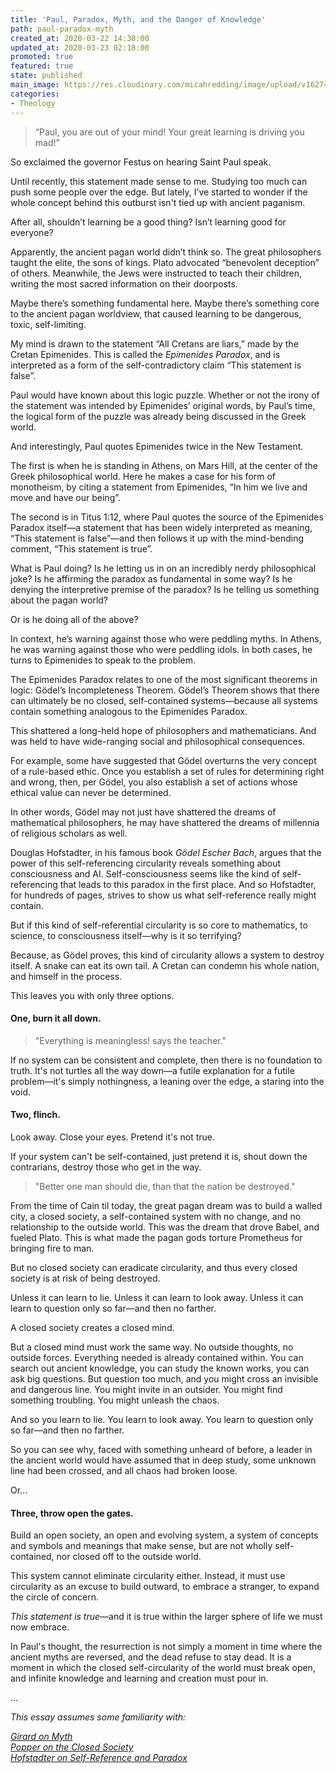 ```yaml
---
title: 'Paul, Paradox, Myth, and the Danger of Knowledge'
path: paul-paradox-myth
created_at: 2020-03-22 14:38:00
updated_at: 2020-03-23 02:18:00
promoted: true
featured: true
state: published
main_image: https://res.cloudinary.com/micahredding/image/upload/v1627494433/serpent-adam-eve-classic.jpg
categories:
- Theology
---
```


> “Paul, you are out of your mind! Your great learning is driving you mad!”

So exclaimed the governor Festus on hearing Saint Paul speak.

Until recently, this statement made sense to me. Studying too much can push some people over the edge. But lately, I’ve started to wonder if the whole concept behind this outburst isn't tied up with ancient paganism.

After all, shouldn’t learning be a good thing? Isn’t learning good for everyone?

Apparently, the ancient pagan world didn’t think so. The great philosophers taught the elite, the sons of kings. Plato advocated “benevolent deception” of others. Meanwhile, the Jews were instructed to teach their children, writing the most sacred information on their doorposts.

Maybe there’s something fundamental here. Maybe there’s something core to the ancient pagan worldview, that caused learning to be dangerous, toxic, self-limiting.

My mind is drawn to the statement “All Cretans are liars,” made by the Cretan Epimenides. This is called the *Epimenides Paradox*, and is interpreted as a form of the self-contradictory claim “This statement is false”.

Paul would have known about this logic puzzle. Whether or not the irony of the statement was intended by Epimenides’ original words, by Paul’s time, the logical form of the puzzle was already being discussed in the Greek world. 

And interestingly, Paul quotes Epimenides twice in the New Testament. 

The first is when he is standing in Athens, on Mars Hill, at the center of the Greek philosophical world. Here he makes a case for his form of monotheism, by citing a statement from Epimenides, “In him we live and move and have our being”.

The second is in Titus 1:12, where Paul quotes the source of the Epimenides Paradox itself—a statement that has been widely interpreted as meaning, “This statement is false”—and then follows it up with the mind-bending comment, “This statement is true”.

What is Paul doing? Is he letting us in on an incredibly nerdy philosophical joke? Is he affirming the paradox as fundamental in some way? Is he denying the interpretive premise of the paradox?  Is he telling us something about the pagan world?

Or is he doing all of the above?

In context, he’s warning against those who were peddling myths. In Athens, he was warning against those who were peddling idols. In both cases, he turns to Epimenides to speak to the problem.

The Epimenides Paradox relates to one of the most significant theorems in logic: Gödel’s Incompleteness Theorem. Gödel’s Theorem shows that there can ultimately be no closed, self-contained systems—because all systems contain something analogous to the Epimenides Paradox.

This shattered a long-held hope of philosophers and mathematicians. And was held to have wide-ranging social and philosophical consequences. 

For example, some have suggested that Gödel overturns the very concept of a rule-based ethic. Once you establish a set of rules for determining right and wrong, then, per Gödel, you also establish a set of actions whose ethical value can never be determined.

In other words, Gödel may not just have shattered the dreams of mathematical philosophers, he may have shattered the dreams of millennia of religious scholars as well.

Douglas Hofstadter, in his famous book _Gödel Escher Bach_, argues that the power of this self-referencing circularity reveals something about consciousness and AI. Self-consciousness seems like the kind of self-referencing that leads to this paradox in the first place. And so Hofstadter, for hundreds of pages, strives to show us what self-reference really might contain. 

But if this kind of self-referential circularity is so core to mathematics, to science, to consciousness itself—why is it so terrifying?

Because, as Gödel proves, this kind of circularity allows a system to destroy itself. A snake can eat its own tail. A Cretan can condemn his whole nation, and himself in the process.

This leaves you with only three options.

#### One, burn it all down.

> "Everything is meaningless! says the teacher."

If no system can be consistent and complete, then there is no foundation to truth. It's not turtles all the way down—a futile explanation for a futile problem—it's simply nothingness, a leaning over the edge, a staring into the void.

#### Two, flinch.

Look away. Close your eyes. Pretend it's not true. 

If your system can't be self-contained, just pretend it is, shout down the contrarians, destroy those who get in the way.

> "Better one man should die, than that the nation be destroyed."

From the time of Cain til today, the great pagan dream was to build a walled city, a closed society, a self-contained system with no change, and no relationship to the outside world. This was the dream that drove Babel, and fueled Plato. This is what made the pagan gods torture Prometheus for bringing fire to man.

But no closed society can eradicate circularity, and thus every closed society is at risk of being destroyed. 

Unless it can learn to lie.
Unless it can learn to look away.
Unless it can learn to question only so far—and then no farther.

A closed society creates a closed mind.

But a closed mind must work the same way. No outside thoughts, no outside forces. Everything needed is already contained within. You can search out ancient knowledge, you can study the known works, you can ask big questions. But question too much, and you might cross an invisible and dangerous line. You might invite in an outsider. You might find something troubling. You might unleash the chaos.

And so you learn to lie.
You learn to look away.
You learn to question only so far—and then no farther.

So you can see why, faced with something unheard of before, a leader in the ancient world would have assumed that in deep study, some unknown line had been crossed, and all chaos had broken loose.

Or...

#### Three, throw open the gates.

Build an open society, an open and evolving system, a system of concepts and symbols and meanings that make sense, but are not wholly self-contained, nor closed off to the outside world. 

This system cannot eliminate circularity either. Instead, it must use circularity as an excuse to build outward, to embrace a stranger, to expand the circle of concern. 

*This statement is true*—and it is true within the larger sphere of life we must now embrace.

In Paul's thought, the resurrection is not simply a moment in time where the ancient myths are reversed, and the dead refuse to stay dead. It is a moment in which the closed self-circularity of the world must break open, and infinite knowledge and learning and creation must pour in.


...


_This essay assumes some familiarity with:_

_[Girard on Myth](https://amzn.to/3zMtKpi)_  
_[Popper on the Closed Society](https://amzn.to/3fphweP)_  
_[Hofstadter on Self-Reference and Paradox](https://amzn.to/375rnBF)_  


